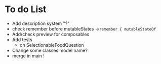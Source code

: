 # To do List
* Add description system "?"
* check remember before mutableStates ->` remember { mutableStateOf `
* Add/check preview for composables
* Add tests
  * on SelectionableFoodQuestion
* Change some classes model name?
* merge in main !











 